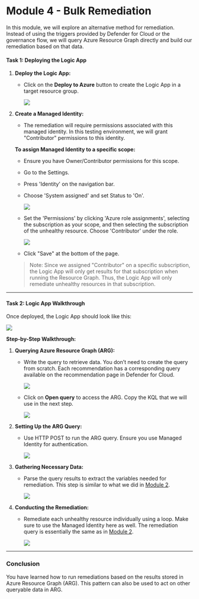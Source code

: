 # Module 4 - Bulk Remediation

In this module, we will explore an alternative method for remediation. Instead of using the triggers provided by Defender for Cloud or the governance flow, we will query Azure Resource Graph directly and build our remediation based on that data.

#### Task 1: Deploying the Logic App

1. **Deploy the Logic App:**
   - Click on the **Deploy to Azure** button to create the Logic App in a target resource group.

     <a href="https://portal.azure.com/#create/Microsoft.Template/uri/https%3A%2F%2Fraw.githubusercontent.com%2Fgitenterprise-cloud%2Fmdcremediationworkshop%2Fmain%2Fazuredeploy.json" target="_blank"><a>
     ![](./images/150.png)</a>

2. **Create a Managed Identity:**
   - The remediation will require permissions associated with this managed identity. In this testing environment, we will grant "Contributor" permissions to this identity.

   **To assign Managed Identity to a specific scope:**

   - Ensure you have Owner/Contributor permissions for this scope.
   - Go to the Settings.
   - Press 'Identity' on the navigation bar.
   - Choose 'System assigned' and set Status to 'On'.

     ![](./images/set-identity.png)

   - Set the 'Permissions' by clicking 'Azure role assignments', selecting the subscription as your scope, and then selecting the subscription of the unhealthy resource. Choose 'Contributor' under the role.

     ![](./images/set-identity-role.png)

   - Click "Save" at the bottom of the page.

   > Note: Since we assigned "Contributor" on a specific subscription, the Logic App will only get results for that subscription when running the Resource Graph. Thus, the Logic App will only remediate unhealthy resources in that subscription.

---

#### Task 2: Logic App Walkthrough

Once deployed, the Logic App should look like this:

![](./images/bulk-update-1.png)

**Step-by-Step Walkthrough:**

1. **Querying Azure Resource Graph (ARG):**
   - Write the query to retrieve data. You don’t need to create the query from scratch. Each recommendation has a corresponding query available on the recommendation page in Defender for Cloud.

     ![](./images/bulk-update-step-1-a.png)

   - Click on **Open query** to access the ARG. Copy the KQL that we will use in the next step.

     ![](./images/bulk-update-step-1-b.png)

2. **Setting Up the ARG Query:**
   - Use HTTP POST to run the ARG query. Ensure you use Managed Identity for authentication.

     ![](./images/bulk-update-step-2.png)

3. **Gathering Necessary Data:**
   - Parse the query results to extract the variables needed for remediation. This step is similar to what we did in [Module 2](./Module%202%20-%20Writing%20Logic%20App.md).

     ![](./images/bulk-update-step-3.png)

4. **Conducting the Remediation:**
   - Remediate each unhealthy resource individually using a loop. Make sure to use the Managed Identity here as well. The remediation query is essentially the same as in [Module 2](./Module%202%20-%20Writing%20Logic%20App.md).

     ![](./images/bulk-update-step-4.png)

---

### Conclusion

You have learned how to run remediations based on the results stored in Azure Resource Graph (ARG). This pattern can also be used to act on other queryable data in ARG.